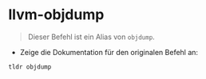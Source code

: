 # llvm-objdump

> Dieser Befehl ist ein Alias von `objdump`.

- Zeige die Dokumentation für den originalen Befehl an:

`tldr objdump`
